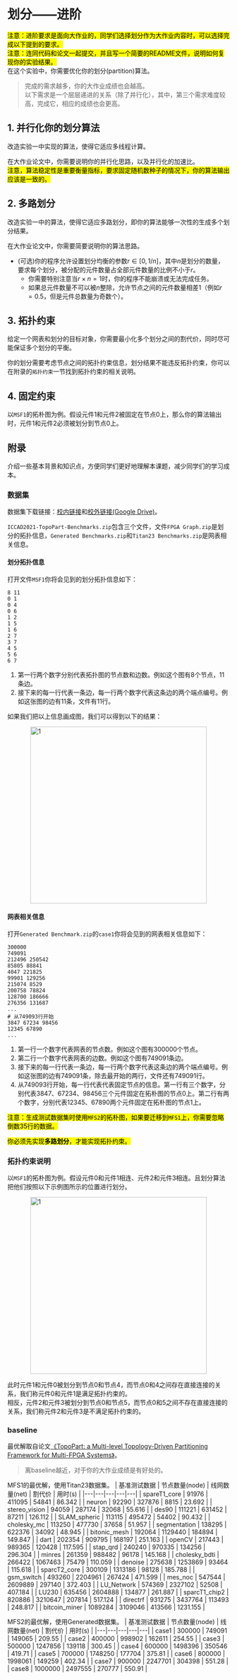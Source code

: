 # 划分——进阶

<mark>注意：进阶要求是面向大作业的，同学们选择划分作为大作业内容时，可以选择完成以下提到的要求。</mark><br>
<mark>注意：连同代码和论文一起提交，并且写一个简要的README文件，说明如何复现你的实验结果。</mark><br>
在这个实验中，你需要优化你的划分(partition)算法。

> 完成的需求越多，你的大作业成绩也会越高。<br>
> 以下需求是一个层层递进的关系（除了并行化），其中，第三个需求难度较高，完成它，相应的成绩也会更高。

## 1. 并行化你的划分算法

改造实验一中实现的算法，使得它适应多线程计算。

在大作业论文中，你需要说明你的并行化思路，以及并行化的加速比。<br>
<mark>注意，算法稳定性是重要衡量指标，要求固定随机数种子的情况下，你的算法输出应该是一致的。</mark>

## 2. 多路划分

改造实验一中的算法，使得它适应多路划分，即你的算法能够一次性的生成多个划分结果。

在大作业论文中，你需要简要说明你的算法思路。

* (可选)你的程序允许设置划分均衡的参数$r\in[0,1/n]$，其中$n$是划分的数量，要求每个划分，被分配的元件数量占全部元件数量的比例不小于$r$。
  * 你需要特别注意当$r\times n=1$时，你的程序不能崩溃或无法完成任务。
  * 如果总元件数量不可以被$n$整除，允许节点之间的元件数量相差1（例如$r=0.5$，但是元件总数量为奇数个）。

## 3. 拓扑约束

给定一个网表和划分的目标对象，你需要最小化多个划分之间的割代价，同时尽可能保证多个划分的平衡。

你的划分需要考虑节点之间的拓扑约束信息，划分结果不能违反拓扑约束，你可以在附录的`拓扑约束`一节找到拓扑约束的相关说明。

## 4. 固定约束

以`MSF1`的拓朴图为例。假设元件1和元件2被固定在节点0上，那么你的算法输出时，元件1和元件2必须被划分到节点0上。

## 附录

介绍一些基本背景和知识点，方便同学们更好地理解本课题，减少同学们的学习成本。

### 数据集

数据集下载链接：[校内链接](http://172.18.233.211:5244/VLSI%E8%AF%BE%E4%BB%B6/dataset/partition)和[校外链接(Google Drive)](https://drive.google.com/drive/folders/14cXR0dZA-3H5BY0BcZ6KFvDf4E1NeTon)。

`ICCAD2021-TopoPart-Benchmarks.zip`包含三个文件，文件`FPGA Graph.zip`是划分的拓扑信息，`Generated Benchmarks.zip`和`Titan23 Benchmarks.zip`是网表相关信息。

#### 划分拓扑信息

打开文件`MSF1`你将会见到的划分拓扑信息如下：

```text
8 11
0 1
0 4
0 6
1 2
1 5
1 6
2 7
3 7
4 5
5 6
6 7
```

1. 第一行两个数字分别代表拓扑图的节点数和边数。例如这个图有8个节点，11条边。
2. 接下来的每一行代表一条边，每一行两个数字代表这条边的两个端点编号。例如这张图的边有11条，文件有11行。

如果我们把以上信息画成图，我们可以得到以下的结果：

<img width=400 alt="1" src="/VLSI-FPGA/advanced/./img/topo-MFS1.png" style="margin: auto; display: flex;">

#### 网表相关信息

打开`Generated Benchmark.zip`的`case1`你将会见到的网表相关信息如下：

```text
300000
749091
212496 250542
85805 88841
4047 221825
99901 129256
215074 8529
200758 78824
128700 186666
276356 131687
...
# 从749093行开始
3847 67234 98456
12345 67890
...
```

1. 第一行一个数字代表网表的节点数。例如这个图有300000个节点。
2. 第二行一个数字代表网表的边数。例如这个图有749091条边。
3. 接下来的每一行代表一条边，每一行两个数字代表这条边的两个端点编号。例如这张图的边有749091条，除去最开始的两行，文件还有749091行。
4. 从749093行开始，每一行代表代表固定节点的信息。第一行有三个数字，分别代表3847、67234、98456三个元件固定在拓朴图的节点0上。第二行有两个数字，分别代表12345、67890两个元件固定在拓朴图的节点1上。

<mark>注意：生成测试数据集时使用`MFS2`的拓朴图，如果要迁移到`MFS1`上，你需要忽略倒数35行的数据。</mark>

<mark>你必须先实现**多路划分**，才能实现拓扑约束。</mark>

### 拓扑约束说明

以`MSF1`的拓朴图为例。假设元件0和元件1相连、元件2和元件3相连。且划分算法把他们按照以下示例图所示的位置进行划分。

<img width=400 alt="1" src="/VLSI-FPGA/advanced/./img/topo-MFS1-error.png" style="margin: auto; display: flex;">

此时元件1和元件0被划分到节点0和节点4，而节点0和4之间存在直接连接的关系，我们称元件0和元件1是满足拓扑约束的。<br>
相反，元件2和元件3被划分到节点0和节点5，而节点0和5之间不存在直接连接的关系，我们称元件2和元件3是不满足拓扑约束的。

### baseline

最优解取自论文[《TopoPart: a Multi-level Topology-Driven Partitioning Framework for Multi-FPGA Systems》](https://ieeexplore.ieee.org/document/9643481)。

> 离baseline越近，对于你的大作业成绩是有好处的。

MFS1的最优解，使用Titan23数据集。
| 基准测试数据 | 节点数量(node) | 线网数量(net) | 割代价 | 用时(s) |
|---|---|---|---|---|
| spareT1_core | 91976 | 411095 | 54841 | 86.342 |
| neuron | 92290 | 327876 | 8815 | 23.692 |
| stereo_vision | 94059 | 287174 | 32068 | 55.616 |
| des90 | 111221 | 631452 | 87211 | 126.112 |
| SLAM_spheric | 113115 | 495472 | 54402 | 90.432 |
| cholesky_mc | 113250 | 477730 | 37658 | 51.957 |
| segmentation | 138295 | 622376 | 34092 | 48.945 |
| bitonic_mesh | 192064 | 1129440 | 184894 | 149.847 |
| dart | 202354 | 909795 | 168197 | 251.163 |
| openCV | 217443 | 989365 | 120428 | 117.595 |
| stap_qrd | 240240 | 970335 | 134256 | 296.304 |
| minres | 261359 | 988482 | 96178 | 145.168 |
| cholesky_bdti | 266422 | 1067463 | 75479 | 110.059 |
| denoise | 275638 | 1253869 | 93464 | 115.618 |
| sparcT2_core | 300109 | 1313186 | 98128 | 185.788 |
| gsm_switch | 493260 | 2204961 | 267424 | 471.599 |
| mes_noc | 547544 | 2609889 | 297140 | 372.403 |
| LU_Network | 574369 | 2327102 | 52508 | 407.184 |
| LU230 | 635456 | 2604888 | 134877 | 261.887 |
| sparcT1_chip2 | 820886 | 3210647 | 207814 | 517.124 |
| directrf | 931275 | 3437764 | 113493 | 248.817 |
| bitcoin_miner | 1089284 | 3109046 | 413566 | 1231.155 |

MFS2的最优解，使用Generated数据集。
| 基准测试数据 | 节点数量(node) | 线网数量(net) | 割代价 | 用时(s) |
|---|---|---|---|---|
| case1 | 300000 | 749091 | 149065 | 209.55 |
| case2 | 400000 | 998902 | 162611 | 254.55 |
| case3 | 500000 | 1247856 | 139118 | 300.45 |
| case4 | 600000 | 1498396 | 350546 | 419.71 |
| case5 | 700000 | 1748250 | 177704 | 375.81 |
| case6 | 800000 | 1998061 | 149259 | 402.34 |
| case7 | 900000 | 2247701 | 304398 | 551.28 |
| case8 | 1000000 | 2497555 | 270777 | 550.91 |